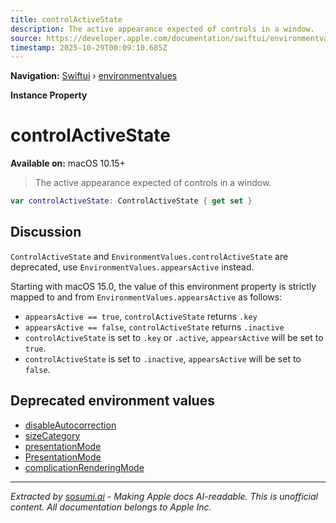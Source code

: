 ```yaml
---
title: controlActiveState
description: The active appearance expected of controls in a window.
source: https://developer.apple.com/documentation/swiftui/environmentvalues/controlactivestate
timestamp: 2025-10-29T00:09:10.685Z
---
```


**Navigation:** [Swiftui](/documentation/swiftui) › [environmentvalues](/documentation/swiftui/environmentvalues)

**Instance Property**

# controlActiveState

**Available on:** macOS 10.15+

> The active appearance expected of controls in a window.

```swift
var controlActiveState: ControlActiveState { get set }
```

## Discussion

`ControlActiveState` and `EnvironmentValues.controlActiveState` are deprecated, use `EnvironmentValues.appearsActive` instead.

Starting with macOS 15.0, the value of this environment property is strictly mapped to and from `EnvironmentValues.appearsActive` as follows:

- `appearsActive == true`, `controlActiveState` returns `.key`
- `appearsActive == false`, `controlActiveState` returns `.inactive`
- `controlActiveState` is set to `.key` or `.active`, `appearsActive` will be set to `true`.
- `controlActiveState` is set to `.inactive`, `appearsActive` will be set to `false`.

## Deprecated environment values

- [disableAutocorrection](/documentation/swiftui/environmentvalues/disableautocorrection)
- [sizeCategory](/documentation/swiftui/environmentvalues/sizecategory)
- [presentationMode](/documentation/swiftui/environmentvalues/presentationmode)
- [PresentationMode](/documentation/swiftui/presentationmode)
- [complicationRenderingMode](/documentation/swiftui/environmentvalues/complicationrenderingmode)

---

*Extracted by [sosumi.ai](https://sosumi.ai) - Making Apple docs AI-readable.*
*This is unofficial content. All documentation belongs to Apple Inc.*
